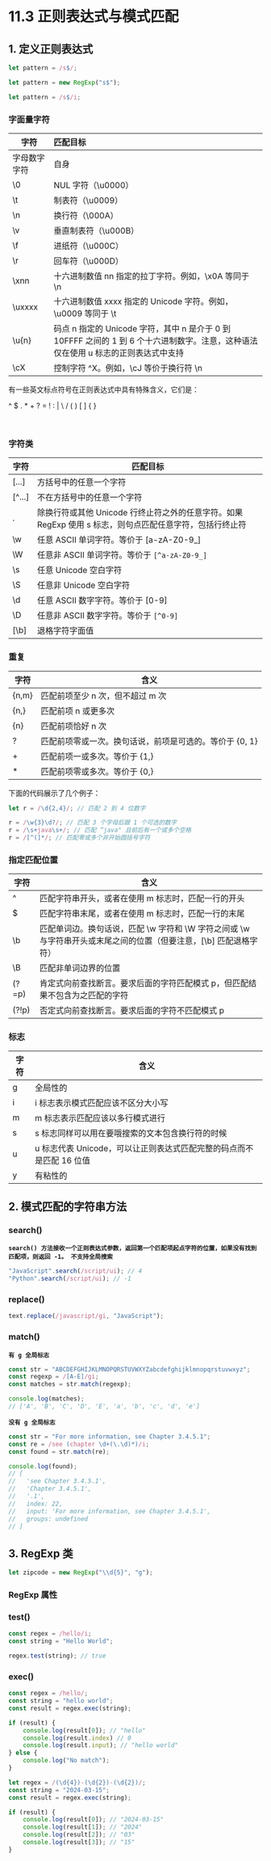# 11.3 正则表达式与模式匹配

## **1. 定义正则表达式**

```javascript
let pattern = /s$/; 
```

```javascript
let pattern = new RegExp("s$");
```

```javascript
let pattern = /s$/i;
```



### **字面量字符**

| 字符         | 匹配目标                                                     |
| ------------ | :----------------------------------------------------------- |
| 字母数字字符 | 自身                                                         |
| \0           | NUL 字符（\u0000）                                           |
| \t           | 制表符（\u0009）                                             |
| \n           | 换行符（\000A）                                              |
| \v           | 垂直制表符（\u000B）                                         |
| \f           | 进纸符（\u000C）                                             |
| \r           | 回车符（\u000D）                                             |
| \xnn         | 十六进制数值 nn 指定的拉丁字符。例如，\x0A 等同于 \n         |
| \uxxxx       | 十六进制数值 xxxx 指定的 Unicode 字符。例如，\u0009 等同于 \t |
| \u{n}        | 码点 n 指定的 Unicode 字符，其中 n 是介于 0 到 10FFFF 之间的 1 到 6 个十六进制数字。注意，这种语法仅在使用 u 标志的正则表达式中支持 |
| \cX          | 控制字符 ^X。例如，\cJ 等价于换行符 \n                       |

有一些英文标点符号在正则表达式中具有特殊含义，它们是：

^ $ . * + ? = ! : | \ / (  )  [   ]  {    }         

​                                                                                                                                                                                                                                        

### **字符类**

| 字符   | 匹配目标                                                     |
| ------ | ------------------------------------------------------------ |
| [...]  | 方括号中的任意一个字符                                       |
| [^...] | 不在方括号中的任意一个字符                                   |
| .      | 除换行符或其他 Unicode 行终止符之外的任意字符。如果 RegExp 使用 s 标志，则句点匹配任意字符，包括行终止符 |
| \w     | 任意 ASCII 单词字符。等价于 [a-zA-Z0-9_]                     |
| \W     | 任意非 ASCII 单词字符。等价于 `[^a-zA-Z0-9_]`                |
| \s     | 任意 Unicode 空白字符                                        |
| \S     | 任意非 Unicode 空白字符                                      |
| \d     | 任意 ASCII 数字字符。等价于 [0-9]                            |
| \D     | 任意非 ASCII 数字字符。等价于 `[^0-9]`                       |
| [\b]   | 退格字符字面值                                               |



### **重复**

| 字符  | 含义                                                    |
| ----- | ------------------------------------------------------- |
| {n,m} | 匹配前项至少 n 次，但不超过 m 次                        |
| {n,}  | 匹配前项 n 或更多次                                     |
| {n}   | 匹配前项恰好 n 次                                       |
| ?     | 匹配前项零或一次。换句话说，前项是可选的。等价于 {0, 1} |
| +     | 匹配前项一或多次。等价于 {1,}                           |
| *     | 匹配前项零或多次。等价于 {0,}                           |

下面的代码展示了几个例子：

```javascript
let r = /\d{2,4}/; // 匹配 2 到 4 位数字

r = /\w{3}\d?/; // 匹配 3 个字母后跟 1 个可选的数字	
r = /\s+java\s+/; // 匹配 “java" 且前后有一个或多个空格
r = /[^(]*/; // 匹配零或多个非开始圆括号字符                
```

 



### **指定匹配位置**

| 字符  | 含义                                                         |
| ----- | ------------------------------------------------------------ |
| ^     | 匹配字符串开头，或者在使用 m 标志时，匹配一行的开头          |
| $     | 匹配字符串末尾，或者在使用 m 标志时，匹配一行的末尾          |
| \b    | 匹配单词边。换句话说，匹配 \w 字符和 \W 字符之间或 \w 与字符串开头或末尾之间的位置（但要注意，[\b] 匹配退格字符） |
| \B    | 匹配非单词边界的位置                                         |
| (?=p) | 肯定式向前查找断言。要求后面的字符匹配模式 p，但匹配结果不包含为之匹配的字符 |
| (?!p) | 否定式向前查找断言。要求后面的字符不匹配模式 p               |



### 标志

| 字符 | 含义                                                         |
| ---- | ------------------------------------------------------------ |
| g    | 全局性的                                                     |
| i    | i 标志表示模式匹配应该不区分大小写                           |
| m    | m 标志表示匹配应该以多行模式进行                             |
| s    | s 标志同样可以用在要哦搜索的文本包含换行符的时候             |
| u    | u 标志代表 Unicode，可以让正则表达式匹配完整的码点而不是匹配 16 位值 |
| y    | 有粘性的                                                     |





## 2. 模式匹配的字符串方法



### search()

**`search() 方法接收一个正则表达式参数，返回第一个匹配项起点字符的位置，如果没有找到匹配项，则返回 -1。 不支持全局搜索`**

```                                                                                                                                                                                                                                                                                                                                                                                                                                                                                                                                                                                                                                                                                                                                                                                                  javascript
"JavaScript".search(/script/ui); // 4   
"Python".search(/script/ui); // -1
```



### replace()  

```javascript
text.replace(/javascript/gi, "JavaScript");
```



### match() 

**`有 g 全局标志`**

```javascript
const str = "ABCDEFGHIJKLMNOPQRSTUVWXYZabcdefghijklmnopqrstuvwxyz";
const regexp = /[A-E]/gi;
const matches = str.match(regexp);

console.log(matches);
// ['A', 'B', 'C', 'D', 'E', 'a', 'b', 'c', 'd', 'e']
```



**`没有 g 全局标志`**

```javascript
const str = "For more information, see Chapter 3.4.5.1";
const re = /see (chapter \d+(\.\d)*)/i;
const found = str.match(re);

console.log(found);
// [
//   'see Chapter 3.4.5.1',
//   'Chapter 3.4.5.1',
//   '.1',
//   index: 22,
//   input: 'For more information, see Chapter 3.4.5.1',
//   groups: undefined
// ]
```





## 3. RegExp 类

```javascript
let zipcode = new RegExp("\\d{5}", "g");
```



### RegExp 属性





### test()

```javascript
const regex = /hello/i;
const string = "Hello World";

regex.test(string); // true
```



### exec()

```       javascript
const regex = /hello/;
const string = "hello world";
const result = regex.exec(string);

if (result) {
    console.log(result[0]); // "hello"
    console.log(result.index) // 0
    console.log(result.input); // "hello world"
} else {
    console.log("No match");
}
```



```javascript
let regex = /(\d{4})-(\d{2})-(\d{2})/;
const string = "2024-03-15";
const result = regex.exec(string);

if (result) {
    console.log(result[0]); // "2024-03-15"
    console.log(result[1]); // "2024"
    console.log(result[2]); // "03"
    console.log(result[3]); // "15"
}
```



 

